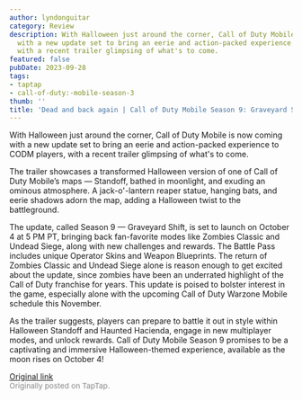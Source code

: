 ```yaml
---
author: lyndonguitar
category: Review
description: With Halloween just around the corner, Call of Duty Mobile is now coming
  with a new update set to bring an eerie and action-packed experience to CODM players,
  with a recent trailer glimpsing of what's to come.
featured: false
pubDate: 2023-09-28
tags:
- taptap
- call-of-duty:-mobile-season-3
thumb: ''
title: 'Dead and back again | Call of Duty Mobile Season 9: Graveyard Shift'
---
```


With Halloween just around the corner, Call of Duty Mobile is now coming with a new update set to bring an eerie and action-packed experience to CODM players, with a recent trailer glimpsing of what's to come.

The trailer showcases a transformed Halloween version of one of Call of Duty Mobile’s maps — Standoff, bathed in moonlight, and exuding an ominous atmosphere. A jack-o'-lantern reaper statue, hanging bats, and eerie shadows adorn the map, adding a Halloween twist to the battleground.

The update, called Season 9 — Graveyard Shift, is set to launch on October 4 at 5 PM PT, bringing back fan-favorite modes like Zombies Classic and Undead Siege, along with new challenges and rewards. The Battle Pass includes unique Operator Skins and Weapon Blueprints. The return of Zombies Classic and Undead Siege alone is reason enough to get excited about the update, since zombies have been an underrated highlight of the Call of Duty franchise for years. This update is poised to bolster interest in the game, especially alone with the upcoming Call of Duty Warzone Mobile schedule this November.

As the trailer suggests, players can prepare to battle it out in style within Halloween Standoff and Haunted Hacienda, engage in new multiplayer modes, and unlock rewards. Call of Duty Mobile Season 9 promises to be a captivating and immersive Halloween-themed experience, available as the moon rises on October 4!

[Original link](https://www.taptap.io/post/6367308)<br><span style="font-size: 0.95em; color: #888;">Originally posted on TapTap.</span>